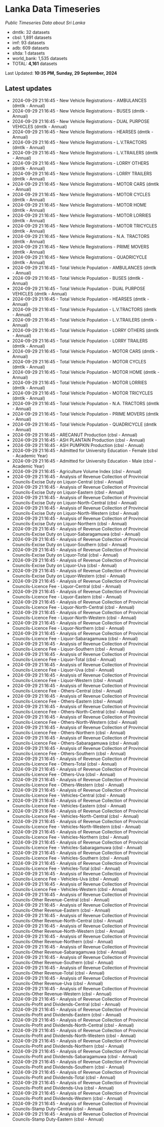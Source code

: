 # Lanka Data Timeseries
*Public Timeseries Data about Sri Lanka*

* dmtlk: 32 datasets
* cbsl: 1,891 datasets
* imf: 93 datasets
* adb: 609 datasets
* sltda: 1 datasets
* world_bank: 1,535 datasets
* TOTAL: **4,161** datasets

Last Updated: **10:35 PM, Sunday, 29 September, 2024**

## Latest updates

* 2024-09-29 21:16:45 - New Vehicle Registrations - AMBULANCES (dmtlk - Annual)
* 2024-09-29 21:16:45 - New Vehicle Registrations - BUSES (dmtlk - Annual)
* 2024-09-29 21:16:45 - New Vehicle Registrations - DUAL PURPOSE VEHICLES (dmtlk - Annual)
* 2024-09-29 21:16:45 - New Vehicle Registrations - HEARSES (dmtlk - Annual)
* 2024-09-29 21:16:45 - New Vehicle Registrations - L.V.TRACTORS (dmtlk - Annual)
* 2024-09-29 21:16:45 - New Vehicle Registrations - L.V.TRAILERS (dmtlk - Annual)
* 2024-09-29 21:16:45 - New Vehicle Registrations - LORRY OTHERS (dmtlk - Annual)
* 2024-09-29 21:16:45 - New Vehicle Registrations - LORRY TRAILERS (dmtlk - Annual)
* 2024-09-29 21:16:45 - New Vehicle Registrations - MOTOR CARS (dmtlk - Annual)
* 2024-09-29 21:16:45 - New Vehicle Registrations - MOTOR CYCLES (dmtlk - Annual)
* 2024-09-29 21:16:45 - New Vehicle Registrations - MOTOR HOME (dmtlk - Annual)
* 2024-09-29 21:16:45 - New Vehicle Registrations - MOTOR LORRIES (dmtlk - Annual)
* 2024-09-29 21:16:45 - New Vehicle Registrations - MOTOR TRICYCLES (dmtlk - Annual)
* 2024-09-29 21:16:45 - New Vehicle Registrations - N.A. TRACTORS (dmtlk - Annual)
* 2024-09-29 21:16:45 - New Vehicle Registrations - PRIME MOVERS (dmtlk - Annual)
* 2024-09-29 21:16:45 - New Vehicle Registrations - QUADRICYCLE (dmtlk - Annual)
* 2024-09-29 21:16:45 - Total Vehicle Population - AMBULANCES (dmtlk - Annual)
* 2024-09-29 21:16:45 - Total Vehicle Population - BUSES (dmtlk - Annual)
* 2024-09-29 21:16:45 - Total Vehicle Population - DUAL PURPOSE VEHICLES (dmtlk - Annual)
* 2024-09-29 21:16:45 - Total Vehicle Population - HEARSES (dmtlk - Annual)
* 2024-09-29 21:16:45 - Total Vehicle Population - L.V.TRACTORS (dmtlk - Annual)
* 2024-09-29 21:16:45 - Total Vehicle Population - L.V.TRAILERS (dmtlk - Annual)
* 2024-09-29 21:16:45 - Total Vehicle Population - LORRY OTHERS (dmtlk - Annual)
* 2024-09-29 21:16:45 - Total Vehicle Population - LORRY TRAILERS (dmtlk - Annual)
* 2024-09-29 21:16:45 - Total Vehicle Population - MOTOR CARS (dmtlk - Annual)
* 2024-09-29 21:16:45 - Total Vehicle Population - MOTOR CYCLES (dmtlk - Annual)
* 2024-09-29 21:16:45 - Total Vehicle Population - MOTOR HOME (dmtlk - Annual)
* 2024-09-29 21:16:45 - Total Vehicle Population - MOTOR LORRIES (dmtlk - Annual)
* 2024-09-29 21:16:45 - Total Vehicle Population - MOTOR TRICYCLES (dmtlk - Annual)
* 2024-09-29 21:16:45 - Total Vehicle Population - N.A. TRACTORS (dmtlk - Annual)
* 2024-09-29 21:16:45 - Total Vehicle Population - PRIME MOVERS (dmtlk - Annual)
* 2024-09-29 21:16:45 - Total Vehicle Population - QUADRICYCLE (dmtlk - Annual)
* 2024-09-29 21:16:45 - ARECANUT Production (cbsl - Annual)
* 2024-09-29 21:16:45 - ASH PLANTAIN Production (cbsl - Annual)
* 2024-09-29 21:16:45 - ASH PUMPKIN Production (cbsl - Annual)
* 2024-09-29 21:16:45 - Admitted for University Education - Female (cbsl - Academic Year)
* 2024-09-29 21:16:45 - Admitted for University Education - Male (cbsl - Academic Year)
* 2024-09-29 21:16:45 - Agriculture Volume Index (cbsl - Annual)
* 2024-09-29 21:16:45 - Analysis of Revenue Collection of Provincial Councils-Excise Duty on Liquor-Central (cbsl - Annual)
* 2024-09-29 21:16:45 - Analysis of Revenue Collection of Provincial Councils-Excise Duty on Liquor-Eastern (cbsl - Annual)
* 2024-09-29 21:16:45 - Analysis of Revenue Collection of Provincial Councils-Excise Duty on Liquor-North-Central (cbsl - Annual)
* 2024-09-29 21:16:45 - Analysis of Revenue Collection of Provincial Councils-Excise Duty on Liquor-North-Western (cbsl - Annual)
* 2024-09-29 21:16:45 - Analysis of Revenue Collection of Provincial Councils-Excise Duty on Liquor-Northern (cbsl - Annual)
* 2024-09-29 21:16:45 - Analysis of Revenue Collection of Provincial Councils-Excise Duty on Liquor-Sabaragamuwa (cbsl - Annual)
* 2024-09-29 21:16:45 - Analysis of Revenue Collection of Provincial Councils-Excise Duty on Liquor-Southern (cbsl - Annual)
* 2024-09-29 21:16:45 - Analysis of Revenue Collection of Provincial Councils-Excise Duty on Liquor-Total (cbsl - Annual)
* 2024-09-29 21:16:45 - Analysis of Revenue Collection of Provincial Councils-Excise Duty on Liquor-Uva (cbsl - Annual)
* 2024-09-29 21:16:45 - Analysis of Revenue Collection of Provincial Councils-Excise Duty on Liquor-Western (cbsl - Annual)
* 2024-09-29 21:16:45 - Analysis of Revenue Collection of Provincial Councils-Licence Fee - Liquor-Central (cbsl - Annual)
* 2024-09-29 21:16:45 - Analysis of Revenue Collection of Provincial Councils-Licence Fee - Liquor-Eastern (cbsl - Annual)
* 2024-09-29 21:16:45 - Analysis of Revenue Collection of Provincial Councils-Licence Fee - Liquor-North-Central (cbsl - Annual)
* 2024-09-29 21:16:45 - Analysis of Revenue Collection of Provincial Councils-Licence Fee - Liquor-North-Western (cbsl - Annual)
* 2024-09-29 21:16:45 - Analysis of Revenue Collection of Provincial Councils-Licence Fee - Liquor-Northern (cbsl - Annual)
* 2024-09-29 21:16:45 - Analysis of Revenue Collection of Provincial Councils-Licence Fee - Liquor-Sabaragamuwa (cbsl - Annual)
* 2024-09-29 21:16:45 - Analysis of Revenue Collection of Provincial Councils-Licence Fee - Liquor-Southern (cbsl - Annual)
* 2024-09-29 21:16:45 - Analysis of Revenue Collection of Provincial Councils-Licence Fee - Liquor-Total (cbsl - Annual)
* 2024-09-29 21:16:45 - Analysis of Revenue Collection of Provincial Councils-Licence Fee - Liquor-Uva (cbsl - Annual)
* 2024-09-29 21:16:45 - Analysis of Revenue Collection of Provincial Councils-Licence Fee - Liquor-Western (cbsl - Annual)
* 2024-09-29 21:16:45 - Analysis of Revenue Collection of Provincial Councils-Licence Fee - Others-Central (cbsl - Annual)
* 2024-09-29 21:16:45 - Analysis of Revenue Collection of Provincial Councils-Licence Fee - Others-Eastern (cbsl - Annual)
* 2024-09-29 21:16:45 - Analysis of Revenue Collection of Provincial Councils-Licence Fee - Others-North-Central (cbsl - Annual)
* 2024-09-29 21:16:45 - Analysis of Revenue Collection of Provincial Councils-Licence Fee - Others-North-Western (cbsl - Annual)
* 2024-09-29 21:16:45 - Analysis of Revenue Collection of Provincial Councils-Licence Fee - Others-Northern (cbsl - Annual)
* 2024-09-29 21:16:45 - Analysis of Revenue Collection of Provincial Councils-Licence Fee - Others-Sabaragamuwa (cbsl - Annual)
* 2024-09-29 21:16:45 - Analysis of Revenue Collection of Provincial Councils-Licence Fee - Others-Southern (cbsl - Annual)
* 2024-09-29 21:16:45 - Analysis of Revenue Collection of Provincial Councils-Licence Fee - Others-Total (cbsl - Annual)
* 2024-09-29 21:16:45 - Analysis of Revenue Collection of Provincial Councils-Licence Fee - Others-Uva (cbsl - Annual)
* 2024-09-29 21:16:45 - Analysis of Revenue Collection of Provincial Councils-Licence Fee - Others-Western (cbsl - Annual)
* 2024-09-29 21:16:45 - Analysis of Revenue Collection of Provincial Councils-Licence Fee - Vehicles-Central (cbsl - Annual)
* 2024-09-29 21:16:45 - Analysis of Revenue Collection of Provincial Councils-Licence Fee - Vehicles-Eastern (cbsl - Annual)
* 2024-09-29 21:16:45 - Analysis of Revenue Collection of Provincial Councils-Licence Fee - Vehicles-North-Central (cbsl - Annual)
* 2024-09-29 21:16:45 - Analysis of Revenue Collection of Provincial Councils-Licence Fee - Vehicles-North-Western (cbsl - Annual)
* 2024-09-29 21:16:45 - Analysis of Revenue Collection of Provincial Councils-Licence Fee - Vehicles-Northern (cbsl - Annual)
* 2024-09-29 21:16:45 - Analysis of Revenue Collection of Provincial Councils-Licence Fee - Vehicles-Sabaragamuwa (cbsl - Annual)
* 2024-09-29 21:16:45 - Analysis of Revenue Collection of Provincial Councils-Licence Fee - Vehicles-Southern (cbsl - Annual)
* 2024-09-29 21:16:45 - Analysis of Revenue Collection of Provincial Councils-Licence Fee - Vehicles-Total (cbsl - Annual)
* 2024-09-29 21:16:45 - Analysis of Revenue Collection of Provincial Councils-Licence Fee - Vehicles-Uva (cbsl - Annual)
* 2024-09-29 21:16:45 - Analysis of Revenue Collection of Provincial Councils-Licence Fee - Vehicles-Western (cbsl - Annual)
* 2024-09-29 21:16:45 - Analysis of Revenue Collection of Provincial Councils-Other Revenue-Central (cbsl - Annual)
* 2024-09-29 21:16:45 - Analysis of Revenue Collection of Provincial Councils-Other Revenue-Eastern (cbsl - Annual)
* 2024-09-29 21:16:45 - Analysis of Revenue Collection of Provincial Councils-Other Revenue-North-Central (cbsl - Annual)
* 2024-09-29 21:16:45 - Analysis of Revenue Collection of Provincial Councils-Other Revenue-North-Western (cbsl - Annual)
* 2024-09-29 21:16:45 - Analysis of Revenue Collection of Provincial Councils-Other Revenue-Northern (cbsl - Annual)
* 2024-09-29 21:16:45 - Analysis of Revenue Collection of Provincial Councils-Other Revenue-Sabaragamuwa (cbsl - Annual)
* 2024-09-29 21:16:45 - Analysis of Revenue Collection of Provincial Councils-Other Revenue-Southern (cbsl - Annual)
* 2024-09-29 21:16:45 - Analysis of Revenue Collection of Provincial Councils-Other Revenue-Total (cbsl - Annual)
* 2024-09-29 21:16:45 - Analysis of Revenue Collection of Provincial Councils-Other Revenue-Uva (cbsl - Annual)
* 2024-09-29 21:16:45 - Analysis of Revenue Collection of Provincial Councils-Other Revenue-Western (cbsl - Annual)
* 2024-09-29 21:16:45 - Analysis of Revenue Collection of Provincial Councils-Profit and Dividends-Central (cbsl - Annual)
* 2024-09-29 21:16:45 - Analysis of Revenue Collection of Provincial Councils-Profit and Dividends-Eastern (cbsl - Annual)
* 2024-09-29 21:16:45 - Analysis of Revenue Collection of Provincial Councils-Profit and Dividends-North-Central (cbsl - Annual)
* 2024-09-29 21:16:45 - Analysis of Revenue Collection of Provincial Councils-Profit and Dividends-North-Western (cbsl - Annual)
* 2024-09-29 21:16:45 - Analysis of Revenue Collection of Provincial Councils-Profit and Dividends-Northern (cbsl - Annual)
* 2024-09-29 21:16:45 - Analysis of Revenue Collection of Provincial Councils-Profit and Dividends-Sabaragamuwa (cbsl - Annual)
* 2024-09-29 21:16:45 - Analysis of Revenue Collection of Provincial Councils-Profit and Dividends-Southern (cbsl - Annual)
* 2024-09-29 21:16:45 - Analysis of Revenue Collection of Provincial Councils-Profit and Dividends-Total (cbsl - Annual)
* 2024-09-29 21:16:45 - Analysis of Revenue Collection of Provincial Councils-Profit and Dividends-Uva (cbsl - Annual)
* 2024-09-29 21:16:45 - Analysis of Revenue Collection of Provincial Councils-Profit and Dividends-Western (cbsl - Annual)
* 2024-09-29 21:16:45 - Analysis of Revenue Collection of Provincial Councils-Stamp Duty-Central (cbsl - Annual)
* 2024-09-29 21:16:45 - Analysis of Revenue Collection of Provincial Councils-Stamp Duty-Eastern (cbsl - Annual)